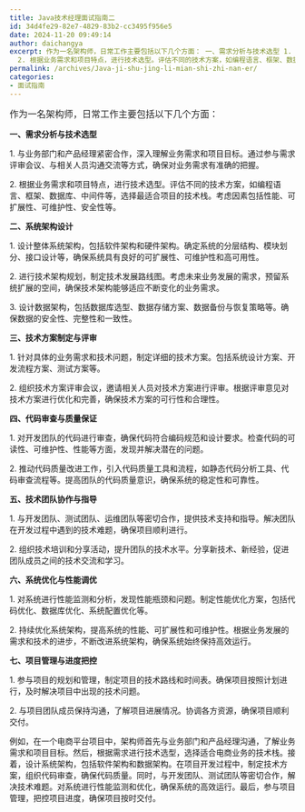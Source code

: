 ```yaml
---
title: Java技术经理面试指南二
id: 34d4fe29-82e7-4829-83b2-cc3495f956e5
date: 2024-11-20 09:49:14
author: daichangya
excerpt: 作为一名架构师，日常工作主要包括以下几个方面： 一、需求分析与技术选型 1. 与业务部门和产品经理紧密合作，深入理解业务需求和项目目标。通过参与需求评审会议、与相关人员沟通交流等方式，确保对业务需求有准确的把握。
  2. 根据业务需求和项目特点，进行技术选型。评估不同的技术方案，如编程语言、框架、数据
permalink: /archives/Java-ji-shu-jing-li-mian-shi-zhi-nan-er/
categories:
- 面试指南
---
```


<p style=""><span style="font-size: 16px; color: rgba(0, 0, 0, 0.85)">作为一名架构师，日常工作主要包括以下几个方面：</span></p><p style=""><strong>一、需求分析与技术选型</strong></p><p style="">1. 与业务部门和产品经理紧密合作，深入理解业务需求和项目目标。通过参与需求评审会议、与相关人员沟通交流等方式，确保对业务需求有准确的把握。</p><p style="">2. 根据业务需求和项目特点，进行技术选型。评估不同的技术方案，如编程语言、框架、数据库、中间件等，选择最适合项目的技术栈。考虑因素包括性能、可扩展性、可维护性、安全性等。</p><p style=""><strong>二、系统架构设计</strong></p><p style="">1. 设计整体系统架构，包括软件架构和硬件架构。确定系统的分层结构、模块划分、接口设计等，确保系统具有良好的可扩展性、可维护性和高可用性。</p><p style="">2. 进行技术架构规划，制定技术发展路线图。考虑未来业务发展的需求，预留系统扩展的空间，确保技术架构能够适应不断变化的业务需求。</p><p style="">3. 设计数据架构，包括数据库选型、数据存储方案、数据备份与恢复策略等。确保数据的安全性、完整性和一致性。</p><p style=""><strong>三、技术方案制定与评审</strong></p><p style="">1. 针对具体的业务需求和技术问题，制定详细的技术方案。包括系统设计方案、开发流程方案、测试方案等。</p><p style="">2. 组织技术方案评审会议，邀请相关人员对技术方案进行评审。根据评审意见对技术方案进行优化和完善，确保技术方案的可行性和合理性。</p><p style=""><strong>四、代码审查与质量保证</strong></p><p style="">1. 对开发团队的代码进行审查，确保代码符合编码规范和设计要求。检查代码的可读性、可维护性、性能等方面，发现并解决潜在的问题。</p><p style="">2. 推动代码质量改进工作，引入代码质量工具和流程，如静态代码分析工具、代码审查流程等。提高团队的代码质量意识，确保系统的稳定性和可靠性。</p><p style=""><strong>五、技术团队协作与指导</strong></p><p style="">1. 与开发团队、测试团队、运维团队等密切合作，提供技术支持和指导。解决团队在开发过程中遇到的技术难题，确保项目顺利进行。</p><p style="">2. 组织技术培训和分享活动，提升团队的技术水平。分享新技术、新经验，促进团队成员之间的技术交流和学习。</p><p style=""><strong>六、系统优化与性能调优</strong></p><p style="">1. 对系统进行性能监测和分析，发现性能瓶颈和问题。制定性能优化方案，包括代码优化、数据库优化、系统配置优化等。</p><p style="">2. 持续优化系统架构，提高系统的性能、可扩展性和可维护性。根据业务发展的需求和技术的进步，不断改进系统架构，确保系统始终保持高效运行。</p><p style=""><strong>七、项目管理与进度把控</strong></p><p style="">1. 参与项目的规划和管理，制定项目的技术路线和时间表。确保项目按照计划进行，及时解决项目中出现的技术问题。</p><p style="">2. 与项目团队成员保持沟通，了解项目进展情况。协调各方资源，确保项目顺利交付。</p><p style="">例如，在一个电商平台项目中，架构师首先与业务部门和产品经理沟通，了解业务需求和项目目标。然后，根据需求进行技术选型，选择适合电商业务的技术栈。接着，设计系统架构，包括软件架构和数据架构。在项目开发过程中，制定技术方案，组织代码审查，确保代码质量。同时，与开发团队、测试团队等密切合作，解决技术难题。对系统进行性能监测和优化，确保系统的高效运行。最后，参与项目管理，把控项目进度，确保项目按时交付。</p>